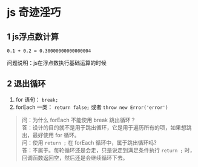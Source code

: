 # js 奇迹淫巧

## 1 js浮点数计算

`0.1 + 0.2 = 0.30000000000000004`

问题说明：js在浮点数执行基础运算的时候

## 2 退出循环

1. for 语句： `break;`
2. forEach 一类： `return false;` 或者 `throw new Error('error')`

> 问：为什么 forEach 不能使用 break 跳出循环？  
> 答：设计的目的就不是用于跳出循环，它是用于遍历所有的项，如果想跳出，最好使用 for 循环。  
> 问：使用 `return ;` 在 forEach 循环中，属于跳出循环吗?  
> 答：不属于。每轮循环还是会走，只是说走到满足条件执行 `return ;` 时，回调函数返回空，然后还是会继续循环下去。
